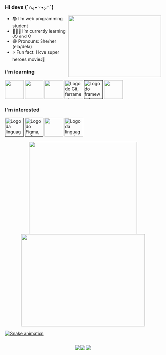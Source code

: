 ### Hi devs (´∩｡• ᵕ •｡∩`)                   

<img align= 'right' src="https://super.abril.com.br/wp-content/uploads/2016/09/super_imggato_digitando_0.gif" width='300' height='200'>

- 📚 I’m web programming student
- 👩🏽‍💻 I’m currently learning JS and C
- 😄 Pronouns: She/her (ela/dela)                                                                                                                             
- ⚡ Fun fact: I love super heroes movies🚀

### I'm learning 

<a href="https://developer.mozilla.org/pt-BR/docs/Web/HTML"><img src="https://cdn.jsdelivr.net/gh/devicons/devicon/icons/html5/html5-original.svg" width='60' height='60' /></a>
<a href="https://developer.mozilla.org/pt-BR/docs/Web/CSS"><img src="https://cdn.jsdelivr.net/gh/devicons/devicon/icons/css3/css3-original.svg" width='60' height='60' /></a>
<a href="https://www.javascript.com/"><img src="https://cdn.jsdelivr.net/gh/devicons/devicon/icons/javascript/javascript-original.svg" width='60' height='60' /></a>
<a href="https://git-scm.com/"><img src="https://cdn.jsdelivr.net/gh/devicons/devicon/icons/git/git-original.svg" alt='Logo do Git, ferramenta de versionamento de código' width='60' height='60' /></a>
<a href=''><img src="https://cdn.jsdelivr.net/gh/devicons/devicon/icons/react/react-original.svg" alt='Logo do framework React' width ='60' height='60'/></a>
<a href="https://devdocs.io/c/"><img src="https://cdn.jsdelivr.net/gh/devicons/devicon/icons/c/c-original.svg" width="60" height="60"/></a>

### I'm interested

<a href=''><img src="https://cdn.jsdelivr.net/gh/devicons/devicon/icons/typescript/typescript-original.svg" alt='Logo da linguagem Typescript' width ='60' height='60'/></a>
<a href=''><img src="https://cdn.jsdelivr.net/gh/devicons/devicon/icons/figma/figma-original.svg" alt='Logo do Figma, software de design e crição de interfaces' width ='60' height='60'/></a>
<a href='dejs.org/en/'><img src="https://cdn.jsdelivr.net/gh/devicons/devicon/icons/nodejs/nodejs-original.svg" width='60' height="60"/></a>
<img src="https://cdn.jsdelivr.net/gh/devicons/devicon/icons/java/java-original-wordmark.svg" width='60' height='60' alt="Logo da linguagem de programação Java, uma caneca feita em linhas azuis saindo uma fumaça feita em linhas vermelhas, embaixo da caneca está escrito Java na cor vermelha"/>
<a href="https://github.com/cecilia-brito">
<div align='center'>
<img height="300" width='350' src="https://github-readme-stats.vercel.app/api/top-langs/?username=cecilia-brito&layout=compact&langs_count=7&theme=dracula"/>
<img height="300"  width='400' src="https://github-readme-stats.vercel.app/api?username=cecilia-brito&show_icons=true&theme=dracula&include_all_commits=true&count_private=true"/>
</div>  
  
![Snake animation](https://github.com/cecilia-brito/cecilia-brito/blob/output/github-contribution-grid-snake.svg)

 ##
  
<div align='center'>
<a href = "mailto:ceciliabritosantos@gmail.com"><img src="https://img.shields.io/badge/Gmail-D14836?style=for-the-badge&logo=gmail&logoColor=white" target="_blank"></a><a href="https://www.linkedin.com/in/cecilia-brito-santos" target="_blank"><img src="https://img.shields.io/badge/-LinkedIn-%230077B5?style=for-the-badge&logo=linkedin&logoColor=white" target="_blank"></a>   
  <a href='https://www.codewars.com/users/cecilia-brito'><img src='https://www.codewars.com/users/cecilia-brito/badges/micro'/></a>
</div>
